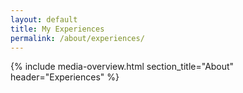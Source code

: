 ```yaml
---
layout: default
title: My Experiences
permalink: /about/experiences/
---
```


<!-- !PAGE CONTENT! -->
{% include media-overview.html section_title="About" header="Experiences" %}